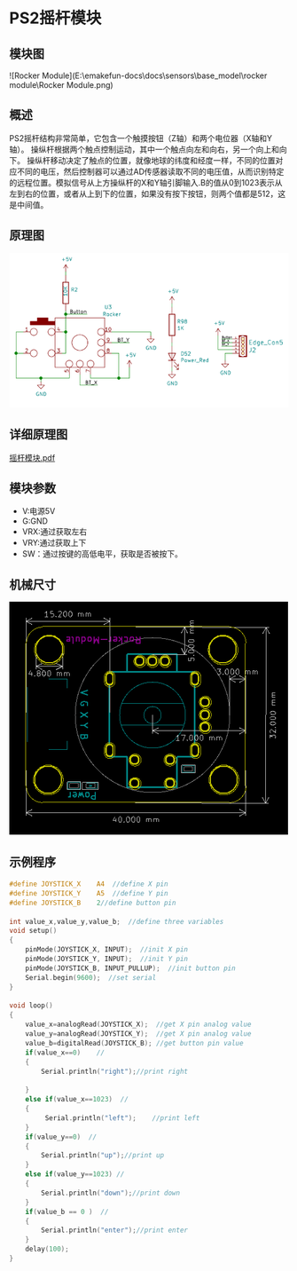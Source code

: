 # PS2摇杆模块

## 模块图

![Rocker Module](E:\emakefun-docs\docs\sensors\base_model\rocker module\Rocker Module.png)

## 概述

​       PS2摇杆结构非常简单，它包含一个触摸按钮（Z轴）和两个电位器（X轴和Y轴）。 操纵杆根据两个触点控制运动，其中一个触点向左和向右，另一个向上和向下。 操纵杆移动决定了触点的位置，就像地球的纬度和经度一样，不同的位置对应不同的电压，然后控制器可以通过AD传感器读取不同的电压值，从而识别特定的远程位置。模拟信号从上方操纵杆的X和Y轴引脚输入.B的值从0到1023表示从左到右的位置，或者从上到下的位置，如果没有按下按钮，则两个值都是512，这是中间值。

## 原理图

![tu2](PS2摇杆模块图片/tu2.png)

## 详细原理图

 [摇杆模块.pdf](PS2摇杆模块图片/摇杆模块.pdf) 

## 模块参数

* V:电源5V
* G:GND
* VRX:通过获取左右
* VRY:通过获取上下
* SW：通过按键的高低电平，获取是否被按下。

## 机械尺寸

![tu3](PS2摇杆模块图片/tu3.png)

## 示例程序

```c
#define JOYSTICK_X    A4  //define X pin
#define JOYSTICK_Y    A5  //define Y pin
#define JOYSTICK_B    2//define button pin

int value_x,value_y,value_b;  //define three variables
void setup()
{
    pinMode(JOYSTICK_X, INPUT);  //init X pin
    pinMode(JOYSTICK_Y, INPUT);  //init Y pin
    pinMode(JOYSTICK_B, INPUT_PULLUP);  //init button pin
    Serial.begin(9600);  //set serial
}

void loop() 
{
    value_x=analogRead(JOYSTICK_X);  //get X pin analog value
    value_y=analogRead(JOYSTICK_Y);  //get X pin analog value
    value_b=digitalRead(JOYSTICK_B); //get button pin value 
    if(value_x==0)    //
    {
        Serial.println("right");//print right

    }
    else if(value_x==1023)  //
    {
         Serial.println("left");    //print left
    }
    if(value_y==0)  //
    {
        Serial.println("up");//print up
    }
    else if(value_y==1023) //
    {
        Serial.println("down");//print down
    }
    if(value_b == 0 )  //
    {
        Serial.println("enter");//print enter
    }
    delay(100);
}
```

